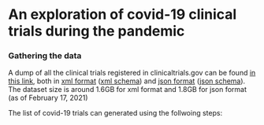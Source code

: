 # An exploration of covid-19 clinical trials during the pandemic

### Gathering the data
A dump of all the clinical trials registered in clinicaltrials.gov can be found [in this link](https://clinicaltrials.gov/api/gui/ref/download_all), both in [xml format](https://ClinicalTrials.gov/AllAPIXML.zip) ([xml schema](https://clinicaltrials.gov/api/info/study_structure?fmt=XML)) and [json format](https://ClinicalTrials.gov/AllAPIJSON.zip) ([json schema](https://clinicaltrials.gov/api/info/study_structure?fmt=JSON)). The dataset size is around 1.6GB for xml format and 1.8GB for json format (as of February 17, 2021)

The list of covid-19 trials can generated using the follwoing steps:
